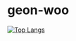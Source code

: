 # geon-woo

[![Top Langs](https://github-readme-stats.vercel.app/api/top-langs/?username=geonuu09)](https://github.com/anuraghazra/github-readme-stats)

